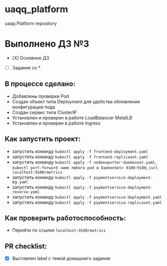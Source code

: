 # uaqq_platform
uaqq Platform repository

# Выполнено ДЗ №3

 - [Х] Основное ДЗ
 - [ ] Задание со *

## В процессе сделано:
 - Добавлены проверки Pod
 - Создан объект типа Deployment для удобства обновления конфигурации пода
 - Создан сервис типа ClusterIP
 - Установлен и проверен в работе LoadBalancer MetalLB
 - Установлен и проверен в работе Ingress

## Как запустить проект:
 - запустить команду `kubectl apply -f frontend-deployment.yaml`
 - запустить команду `kubectl apply -f frontend-replicaset.yaml`
 - запустить команду `kubectl apply -f nodeexporter-daemonset.yaml`, `kubectl port-forward <имя любого pod в DaemonSet> 9100:9100`, `curl localhost:9100/metrics`
 - запустить команду `kubectl apply -f paymentservice-deployment-bg.yaml`
 - запустить команду `kubectl apply -f paymentservice-deployment-reverse.yaml`
 - запустить команду `kubectl apply -f paymentservice-deployment.yaml`
 - запустить команду `kubectl apply -f paymentservice-replicaset.yaml`

## Как проверить работоспособность:
 - Перейти по ссылке `localhost:9100/metrics`

## PR checklist:
 - [X] Выставлен label с темой домашнего задания
